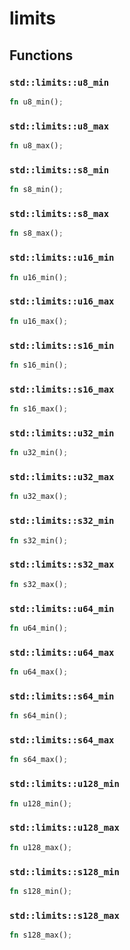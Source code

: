 # limits


## Functions

### `std::limits::u8_min`


```rust
fn u8_min();
```
### `std::limits::u8_max`


```rust
fn u8_max();
```
### `std::limits::s8_min`


```rust
fn s8_min();
```
### `std::limits::s8_max`


```rust
fn s8_max();
```
### `std::limits::u16_min`


```rust
fn u16_min();
```
### `std::limits::u16_max`


```rust
fn u16_max();
```
### `std::limits::s16_min`


```rust
fn s16_min();
```
### `std::limits::s16_max`


```rust
fn s16_max();
```
### `std::limits::u32_min`


```rust
fn u32_min();
```
### `std::limits::u32_max`


```rust
fn u32_max();
```
### `std::limits::s32_min`


```rust
fn s32_min();
```
### `std::limits::s32_max`


```rust
fn s32_max();
```
### `std::limits::u64_min`


```rust
fn u64_min();
```
### `std::limits::u64_max`


```rust
fn u64_max();
```
### `std::limits::s64_min`


```rust
fn s64_min();
```
### `std::limits::s64_max`


```rust
fn s64_max();
```
### `std::limits::u128_min`


```rust
fn u128_min();
```
### `std::limits::u128_max`


```rust
fn u128_max();
```
### `std::limits::s128_min`


```rust
fn s128_min();
```
### `std::limits::s128_max`


```rust
fn s128_max();
```
